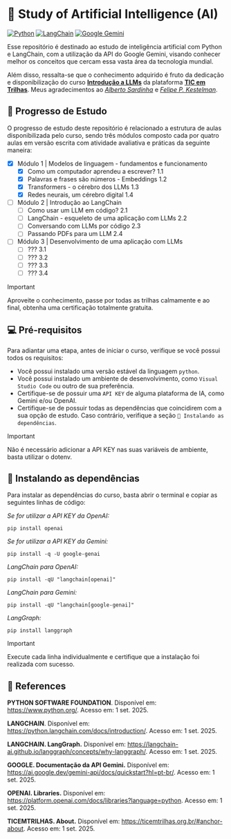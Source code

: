 # 🤖 Study of Artificial Intelligence (AI)

<a href="https://www.python.org/"><img src="https://img.shields.io/badge/PYTHON-000000?style=for-the-badge&logo=python&logoColor=facc56" alt="Python"></a>
<a href="https://www.langchain.com/"><img src="https://img.shields.io/badge/LANGCHAIN-000000?style=for-the-badge&logo=langchain&logoColor=203c3c" alt="LangChain"></a>
<a href="https://ai.google.dev/gemini-api/docs/quickstart?hl=pt-br/"><img src="https://img.shields.io/badge/GEMINI-000000?style=for-the-badge&logo=googlegemini&logoColor=5088ea" alt="Google Gemini"></a>

Esse repositório é destinado ao estudo de inteligência artificial com Python e LangChain, com a utilização da API do Google Gemini, visando conhecer melhor os conceitos que cercam essa vasta área da tecnologia mundial.

Além disso, ressalta-se que o conhecimento adquirido é fruto da dedicação e disponibilização do curso **[Introdução a LLMs](https://ticemtrilhas.org.br/trail/4dc77e6f-a048-4bea-9d5e-de4890d31b9b)** da plataforma
**[TIC em Trilhas](https://ticemtrilhas.org.br/#anchor-about)**. Meus agradecimentos ao _[Alberto Sardinha](https://www.inf.puc-rio.br/blog/professor/alberto-sardinha/)_ e _[Felipe P. Kestelman](https://www.linkedin.com/in/felipe-procaci-kestelman/)_.

## 🧠 Progresso de Estudo
O progresso de estudo deste repositório é relacionado a estrutura de aulas disponibilizada pelo curso, sendo três módulos composto cada por quatro aulas em versão escrita com atividade avaliativa e práticas da seguinte maneira:

- [x] Módulo 1 | Modelos de linguagem - fundamentos e funcionamento
  - [x] Como um computador aprendeu a escrever? 1.1
  - [x] Palavras e frases são números - Embeddings 1.2
  - [x] Transformers - o cérebro dos LLMs 1.3
  - [x] Redes neurais, um cérebro digital 1.4
- [ ] Módulo 2 | Introdução ao LangChain
  - [ ] Como usar um LLM em código? 2.1
  - [ ] LangChain - esqueleto de uma aplicação com LLMs 2.2
  - [ ] Conversando com LLMs por código 2.3
  - [ ] Passando PDFs para um LLM 2.4
- [ ] Módulo 3 | Desenvolvimento de uma aplicação com LLMs
  - [ ] ??? 3.1
  - [ ] ??? 3.2
  - [ ] ??? 3.3
  - [ ] ??? 3.4

> [!IMPORTANT]
> Aproveite o conhecimento, passe por todas as trilhas calmamente e ao final, obtenha uma certificação totalmente gratuita.

## 💻 Pré-requisitos
Para adiantar uma etapa, antes de iniciar o curso, verifique se você possui todos os requisitos:

- Você possui instalado uma versão estável da linguagem `python`.
- Você possui instalado um ambiente de desenvolvimento, como `Visual Studio Code` ou outro de sua preferência.
- Certifique-se de possuir uma `API KEY` de alguma plataforma de IA, como Gemini e/ou OpenAI.
- Certifique-se de possuir todas as dependências que coincidirem com a sua opção de estudo. Caso contrário, verifique a seção `🚀 Instalando as dependências`.

> [!IMPORTANT]
> Não é necessário adicionar a API KEY nas suas variáveis de ambiente, basta utilizar o dotenv.

## 🚀 Instalando as dependências
Para instalar as dependências do curso, basta abrir o terminal e copiar as seguintes linhas de código:

*Se for utilizar a API KEY da OpenAI:*
```
pip install openai
```

*Se for utilizar a API KEY da Gemini:*
```
pip install -q -U google-genai
```

*LangChain para OpenAI:*
```
pip install -qU "langchain[openai]"
```

*LangChain para Gemini:*
```
pip install -qU "langchain[google-genai]"
```

*LangGraph:*
```
pip install langgraph
```

> [!IMPORTANT]
> Execute cada linha individualmente e certifique que a instalação foi realizada com sucesso.

## 📝 References
**PYTHON SOFTWARE FOUNDATION**. Disponível em: https://www.python.org/. Acesso em: 1 set. 2025.

**LANGCHAIN**. Disponível em: https://python.langchain.com/docs/introduction/. Acesso em: 1 set. 2025.

**LANGCHAIN. LangGraph.** Disponível em: https://langchain-ai.github.io/langgraph/concepts/why-langgraph/. Acesso em: 1 set. 2025.

**GOOGLE. Documentação da API Gemini.** Disponível em: https://ai.google.dev/gemini-api/docs/quickstart?hl=pt-br/. Acesso em: 1 set. 2025.

**OPENAI. Libraries.** Disponível em: https://platform.openai.com/docs/libraries?language=python. Acesso em: 1 set. 2025.

**TICEMTRILHAS. About.** Disponível em: https://ticemtrilhas.org.br/#anchor-about. Acesso em: 1 set. 2025.